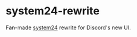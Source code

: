 # system24-rewrite
Fan-made [system24](https://github.com/refact0r/system24) rewrite for Discord's new UI.
